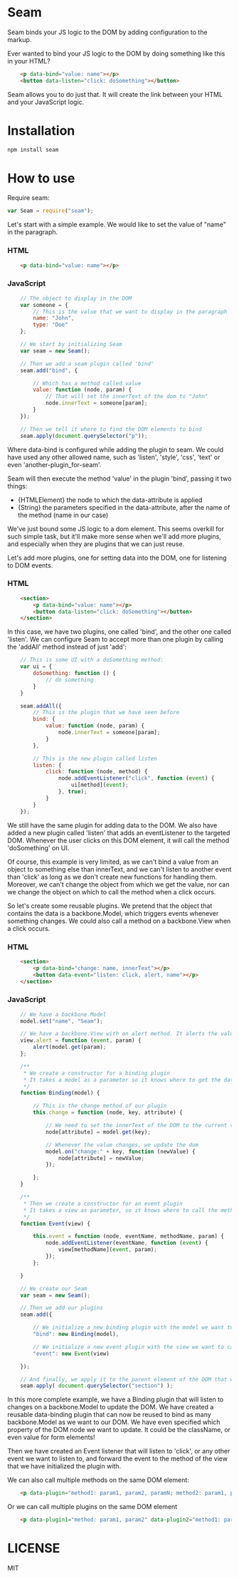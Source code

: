 Seam
=============

Seam binds your JS logic to the DOM by adding configuration to the markup.

Ever wanted to bind your JS logic to the DOM by doing something like this in your HTML?

```html
    <p data-bind="value: name"></p>
    <button data-listen="click: doSomething"></button>
```

Seam allows you to do just that. It will create the link between your HTML and your JavaScript logic.

Installation
============

```bash
npm install seam
```

How to use
==========

Require seam:

```js
var Seam = require("seam");
```

Let's start with a simple example. We would like to set the value of "name" in the paragraph.

### HTML

```html
	<p data-bind="value: name"></p>
```

### JavaScript

```js
	// The object to display in the DOM
	var someone = {
		// This is the value that we want to display in the paragraph
		name: "John",
		type: "Doe"
	};

	// We start by initializing Seam
	var seam = new Seam();

	// Then we add a seam plugin called 'bind'
	seam.add("bind", {

		// Which has a method called value
		value: function (node, param) {
			// That will set the innerText of the dom to "John"
			node.innerText = someone[param];
		}
	});

	// Then we tell it where to find the DOM elements to bind
	seam.apply(document.querySelector("p"));
```

Where data-bind is configured while adding the plugin to seam. We could have used any other allowed name, such as 'listen', 'style', 'css', 'text' or even 'another-plugin_for-seam'.

Seam will then execute the method 'value' in the plugin 'bind', passing it two things:
 - {HTMLElement} the node to which the data-attribute is applied
 - {String} the parameters specified in the data-attribute, after the name of the method (name in our case)

We've just bound some JS logic to a dom element. This seems overkill for such simple task, but it'll make more sense when we'll add more plugins, and especially when they are plugins that we can just reuse.

 Let's add more plugins, one for setting data into the DOM, one for listening to DOM events.

### HTML

```html
	<section>
		<p data-bind="value: name"></p>
		<button data-listen="click: doSomething"></button>
	</section>
```

In this case, we have two plugins, one called 'bind', and the other one called 'listen'. We can configure Seam to accept more than one plugin by calling the 'addAll' method instead of just 'add':

```js
	// This is some UI with a doSomething method:
	var ui = {
		doSomething: function () {
			// do something
		}
	}

	seam.addAll({
		// This is the plugin that we have seen before
		bind: {
			value: function (node, param) {
				node.innerText = someone[param];
			}
		},

		// This is the new plugin called listen
		listen: {
			click: function (node, method) {
				node.addEventListener("click", function (event) {
					ui[method](event);
				}, true);
			}
		}
	});
```

We still have the same plugin for adding data to the DOM. We also have added a new plugin called 'listen' that adds an eventListener to the targeted DOM. Whenever the user clicks on this DOM element, it will call the method 'doSomething' on UI.

Of course, this example is very limited, as we can't bind a value from an object to something else than innerText, and we can't listen to another event than 'click' as long as we don't create new functions for handling them. Moreover, we can't change the object from which we get the value, nor can we change the object on which to call the method when a click occurs.

So let's create some reusable plugins. We pretend that the object that contains the data is a backbone.Model, which triggers events whenever something changes. We could also call a method on a backbone.View when a click occurs.

### HTML

```html
	<section>
		<p data-bind="change: name, innerText"></p>
		<button data-event="listen: click, alert, name"></p>
	</section>
```

### JavaScript

```js
	// We have a backbone.Model
	model.set("name", "Seam");

	// We have a backbone.View with an alert method. It alerts the value of "name"
	view.alert = function (event, param) {
		alert(model.get(param);
	};

	/**
	 * We create a constructor for a binding plugin
	 * It takes a model as a parameter so it knows where to get the data
	 */
	function Binding(model) {

		// This is the change method of our plugin
		this.change = function (node, key, attribute) {

			// We need to set the innerText of the DOM to the current value
			node[attribute] = model.get(key);

			// Whenever the value changes, we update the dom
			model.on("change:" + key, function (newValue) {
				node[attribute] = newValue;
			});

		};
	}

	/**
	 * Then we create a constructor for an event plugin
	 * It takes a view as parameter, so it knows where to call the method
	 */
	function Event(view) {

		this.event = function (node, eventName, methodName, param) {
			node.addEventListener(eventName, function (event) {
				view[methodName](event, param);
			});
		};

	}

	// We create our Seam
	var seam = new Seam();

	// Then we add our plugins
	seam.add({

		// We initialize a new binding plugin with the model we want to listen to
		"bind": new Binding(model),

		// We initialize a new event plugin with the view we want to call the methods on
		"event": new Event(view)

	});

	// And finally, we apply it to the parent element of the DOM that we want to bind to this logic
	seam.apply( document.querySelector("section") );
```

In this more complete example, we have a Binding plugin that will listen to changes on a backbone.Model to update the DOM. We have created a reusable data-binding plugin that can now be reused to bind as many backbone.Model as we want to our DOM. We have even specified which property of the DOM node we want to update. It could be the className, or even value for form elements!

Then we have created an Event listener that will listen to 'click', or any other event we want to listen to, and forward the event to the method of the view that we have initialized the plugin with.

We can also call multiple methods on the same DOM element:

```html
	<p data-plugin="method1: param1, param2, paramN; method2: param1, param2, paramN"></p>
```

Or we can call multiple plugins on the same DOM element

```html
	<p data-plugin1="method: param1, param2" data-plugin2="method1: param1, param2; method2, param1, param2"></p>
```

LICENSE
=======

MIT
